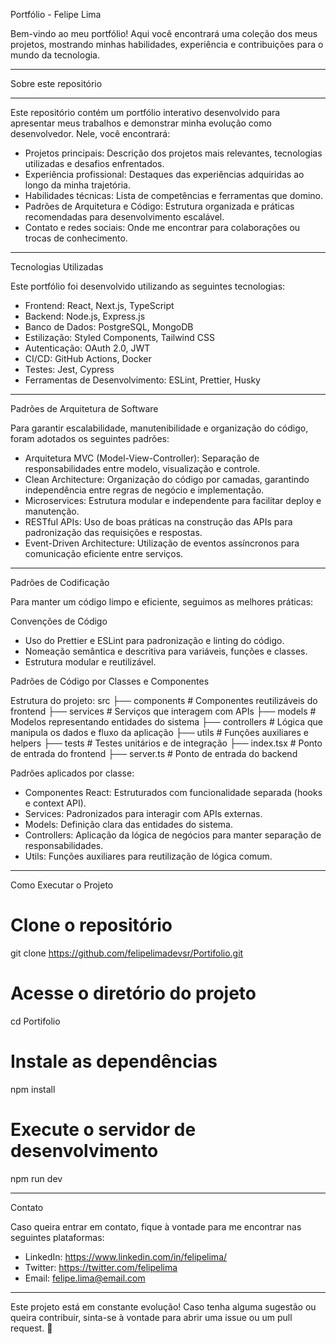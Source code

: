 Portfólio - Felipe Lima

Bem-vindo ao meu portfólio! Aqui você encontrará uma coleção dos meus projetos, mostrando minhas habilidades, experiência e contribuições para o mundo da tecnologia.

---

Sobre este repositório

---

Este repositório contém um portfólio interativo desenvolvido para apresentar meus trabalhos e demonstrar minha evolução como desenvolvedor. Nele, você encontrará:

- Projetos principais: Descrição dos projetos mais relevantes, tecnologias utilizadas e desafios enfrentados.
- Experiência profissional: Destaques das experiências adquiridas ao longo da minha trajetória.
- Habilidades técnicas: Lista de competências e ferramentas que domino.
- Padrões de Arquitetura e Código: Estrutura organizada e práticas recomendadas para desenvolvimento escalável.
- Contato e redes sociais: Onde me encontrar para colaborações ou trocas de conhecimento.

---

Tecnologias Utilizadas

Este portfólio foi desenvolvido utilizando as seguintes tecnologias:

- Frontend: React, Next.js, TypeScript
- Backend: Node.js, Express.js
- Banco de Dados: PostgreSQL, MongoDB
- Estilização: Styled Components, Tailwind CSS
- Autenticação: OAuth 2.0, JWT
- CI/CD: GitHub Actions, Docker
- Testes: Jest, Cypress
- Ferramentas de Desenvolvimento: ESLint, Prettier, Husky

---

Padrões de Arquitetura de Software

Para garantir escalabilidade, manutenibilidade e organização do código, foram adotados os seguintes padrões:

- Arquitetura MVC (Model-View-Controller): Separação de responsabilidades entre modelo, visualização e controle.
- Clean Architecture: Organização do código por camadas, garantindo independência entre regras de negócio e implementação.
- Microservices: Estrutura modular e independente para facilitar deploy e manutenção.
- RESTful APIs: Uso de boas práticas na construção das APIs para padronização das requisições e respostas.
- Event-Driven Architecture: Utilização de eventos assíncronos para comunicação eficiente entre serviços.

---

Padrões de Codificação

Para manter um código limpo e eficiente, seguimos as melhores práticas:

Convenções de Código
- Uso do Prettier e ESLint para padronização e linting do código.
- Nomeação semântica e descritiva para variáveis, funções e classes.
- Estrutura modular e reutilizável.

Padrões de Código por Classes e Componentes

Estrutura do projeto:
src
 ├── components      # Componentes reutilizáveis do frontend
 ├── services       # Serviços que interagem com APIs
 ├── models         # Modelos representando entidades do sistema
 ├── controllers    # Lógica que manipula os dados e fluxo da aplicação
 ├── utils          # Funções auxiliares e helpers
 ├── tests          # Testes unitários e de integração
 ├── index.tsx      # Ponto de entrada do frontend
 ├── server.ts      # Ponto de entrada do backend

Padrões aplicados por classe:
- Componentes React: Estruturados com funcionalidade separada (hooks e context API).
- Services: Padronizados para interagir com APIs externas.
- Models: Definição clara das entidades do sistema.
- Controllers: Aplicação da lógica de negócios para manter separação de responsabilidades.
- Utils: Funções auxiliares para reutilização de lógica comum.

---

Como Executar o Projeto

# Clone o repositório
git clone https://github.com/felipelimadevsr/Portifolio.git

# Acesse o diretório do projeto
cd Portifolio

# Instale as dependências
npm install

# Execute o servidor de desenvolvimento
npm run dev

---

Contato

Caso queira entrar em contato, fique à vontade para me encontrar nas seguintes plataformas:

- LinkedIn: https://www.linkedin.com/in/felipelima/
- Twitter: https://twitter.com/felipelima
- Email: felipe.lima@email.com

---

Este projeto está em constante evolução! 
Caso tenha alguma sugestão ou queira contribuir, sinta-se à vontade para abrir uma issue ou um pull request. 🎉
